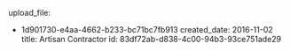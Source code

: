 upload_file:
  - 1d901730-e4aa-4662-b233-bc71bc7fb913
created_date: 2016-11-02
title: Artisan Contractor
id: 83df72ab-d838-4c00-94b3-93ce751ade29
